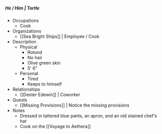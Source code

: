 ##### He / Him | Tortle 
 
- Occupations 
	- Cook
- Organizations 
	- [[Sea Bright Ships]] | Employee / Cook
- Description
	- Physical 
		- Rotund
		- No hair
		- Olive green skin
		- 5' 6"
	- Personal 
		- Tired
		- Keeps to himself
- Relationships 
	- [[Dexter Edewin]] | Coworker 
- Quests 
	- [[Missing Provisions]] | Notice the missing provisions 
- Notes 
	- Dressed in tattered blue pants, an apron, and an old stained chef's hat
	- Cook on the [[Voyage to Aethera]]
